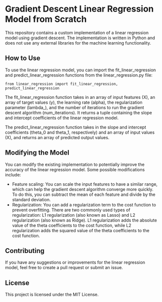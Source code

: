 # Gradient Descent Linear Regression Model from Scratch
This repository contains a custom implementation of a linear regression model using gradient descent. The implementation is written in Python and does not use any external libraries for the machine learning functionality.

## How to Use
To use the linear regression model, you can import the fit_linear_regression and predict_linear_regression functions from the linear_regression.py file:

<code>from linear_regression import fit_linear_regression, predict_linear_regression</code>

The fit_linear_regression function takes in an array of input features (X), an array of target values (y), the learning rate (alpha), the regularization parameter (lambda_), and the number of iterations to run the gradient descent algorithm (num_iterations). It returns a tuple containing the slope and intercept coefficients of the linear regression model.

The predict_linear_regression function takes in the slope and intercept coefficients (theta_0 and theta_1, respectively) and an array of input values (X), and returns an array of predicted output values.

## Modifying the Model
You can modify the existing implementation to potentially improve the accuracy of the linear regression model. Some possible modifications include:

+ Feature scaling: You can scale the input features to have a similar range, which can help the gradient descent algorithm converge more quickly. To do this, you can subtract the mean of each feature and divide by the standard deviation.
+ Regularization: You can add a regularization term to the cost function to prevent overfitting. There are two commonly used types of regularization: L1 regularization (also known as Lasso) and L2 regularization (also known as Ridge). L1 regularization adds the absolute value of the theta coefficients to the cost function, while L2 regularization adds the squared value of the theta coefficients to the cost function.

## Contributing
If you have any suggestions or improvements for the linear regression model, feel free to create a pull request or submit an issue.

## License
This project is licensed under the MIT License.
